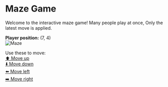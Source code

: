 # Maze Game  
Welcome to the interactive maze game! Many people play at once, Only the latest move is applied.

**Player position:** (7, 4)  
![Maze](https://github-maze-game.vercel.app/images/pos_7_4.png?t=1760701579516)

Use these to move:  
[⬆️ Move up](https://github-maze-game.vercel.app/move/7_4_w)  
[⬇️ Move down](https://github-maze-game.vercel.app/move/7_4_s)  
[⬅️ Move left](https://github-maze-game.vercel.app/move/7_4_a)  
[➡️ Move right](https://github-maze-game.vercel.app/move/7_4_d)
